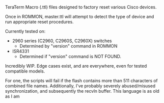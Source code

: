 TeraTerm Macro (.ttl) files designed to factory reset various Cisco devices.

Once in ROMMON, master.ttl will attempt to detect the type of device and run appropriate reset procedures.

Currently tested on:
- 2960 series (C2960, C2960S, C2960X) switches
  - Determined by "version" command in ROMMON
- ISR4331
  - Determined if "version" command is NOT FOUND.

Incredibly WIP. Edge cases exist, and are everywhere, even for tested compatible models.

For one, the scripts will fail if the flash contains more than 511 characters of combined file names.
Additionally, I've probably severely abused/misused synchronization, and subsequently the recvln buffer. This language is as old as I am 
